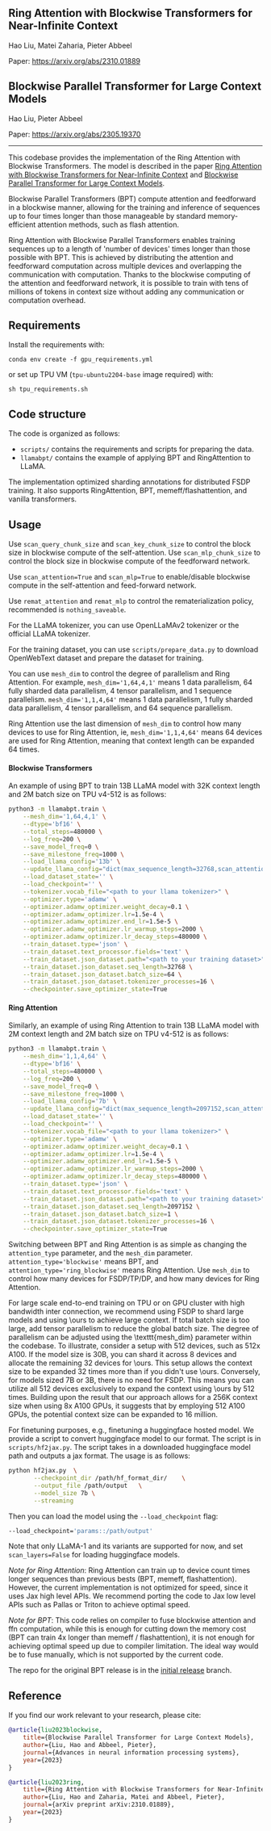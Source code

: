 ## Ring Attention with Blockwise Transformers for Near-Infinite Context

Hao Liu, Matei Zaharia, Pieter Abbeel

Paper: https://arxiv.org/abs/2310.01889

## Blockwise Parallel Transformer for Large Context Models

Hao Liu, Pieter Abbeel

Paper: https://arxiv.org/abs/2305.19370

---
This codebase provides the implementation of the Ring Attention with Blockwise Transformers. The model is described in the paper [Ring Attention with Blockwise Transformers for Near-Infinite Context](https://arxiv.org/pdf/2310.01889.pdf) and [Blockwise Parallel Transformer for Large Context Models](https://arxiv.org/pdf/2305.19370.pdf).

Blockwise Parallel Transformers (BPT) compute attention and feedforward in a blockwise manner, allowing for the training and inference of sequences up to four times longer than those manageable by standard memory-efficient attention methods, such as flash attention.

Ring Attention with Blockwise Parallel Transformers enables training sequences up to a length of 'number of devices' times longer than those possible with BPT. This is achieved by distributing the attention and feedforward computation across multiple devices and overlapping the communication with computation. Thanks to the blockwise computing of the attention and feedforward network, it is possible to train with tens of millions of tokens in context size without adding any communication or computation overhead.


## Requirements
Install the requirements with:
```
conda env create -f gpu_requirements.yml
```
or set up TPU VM (`tpu-ubuntu2204-base` image required) with:
```
sh tpu_requirements.sh
```

## Code structure

The code is organized as follows:
- `scripts/` contains the requirements and scripts for preparing the data.
- `llamabpt/` contains the example of applying BPT and RingAttention to LLaMA.

The implementation optimized sharding annotations for distributed FSDP training. It also supports RingAttention, BPT, memeff/flashattention, and vanilla transformers.

## Usage

Use `scan_query_chunk_size` and `scan_key_chunk_size` to control the block size in blockwise compute of the self-attention.
Use `scan_mlp_chunk_size` to control the block size in blockwise compute of the feedforward network.

Use `scan_attention=True` and `scan_mlp=True` to enable/disable blockwise compute in the self-attention and feed-forward network.

Use `remat_attention` and `remat_mlp` to control the rematerialization policy, recommended is `nothing_saveable`.

For the LLaMA tokenizer, you can use OpenLLaMAv2 tokenizer or the official LLaMA tokenizer.

For the training dataset, you can use `scripts/prepare_data.py` to download OpenWebText dataset and prepare the dataset for training.

You can use `mesh_dim` to control the degree of parallelism and Ring Attention.
For example, `mesh_dim='1,64,4,1'` means 1 data parallelism, 64 fully sharded data parallelism, 4 tensor parallelism, and 1 sequence parallelism. `mesh_dim='1,1,4,64'` means 1 data parallelism, 1 fully sharded data parallelism, 4 tensor parallelism, and 64 sequence parallelism.

Ring Attention use the last dimension of `mesh_dim` to control how many devices to use for Ring Attention, ie, `mesh_dim='1,1,4,64'` means 64 devices are used for Ring Attention, meaning that context length can be expanded 64 times.

#### Blockwise Transformers

An example of using BPT to train 13B LLaMA model with 32K context length and 2M batch size on TPU v4-512 is as follows:

```bash
python3 -m llamabpt.train \
    --mesh_dim='1,64,4,1' \
    --dtype='bf16' \
    --total_steps=480000 \
    --log_freq=200 \
    --save_model_freq=0 \
    --save_milestone_freq=1000 \
    --load_llama_config='13b' \
    --update_llama_config="dict(max_sequence_length=32768,scan_attention=True,scan_query_chunk_size=2048,scan_key_chunk_size=4096,remat_attention='nothing_saveable',scan_mlp=True,scan_mlp_chunk_size=2048,remat_mlp='nothing_saveable',remat_block='nothing_saveable',scan_layers=True,attention_type='blockwise',param_scan_axis=0,mesh_dim='1,64,4,1')" \
    --load_dataset_state='' \
    --load_checkpoint='' \
    --tokenizer.vocab_file="<path to your llama tokenizer>" \
    --optimizer.type='adamw' \
    --optimizer.adamw_optimizer.weight_decay=0.1 \
    --optimizer.adamw_optimizer.lr=1.5e-4 \
    --optimizer.adamw_optimizer.end_lr=1.5e-5 \
    --optimizer.adamw_optimizer.lr_warmup_steps=2000 \
    --optimizer.adamw_optimizer.lr_decay_steps=480000 \
    --train_dataset.type='json' \
    --train_dataset.text_processor.fields='text' \
    --train_dataset.json_dataset.path="<path to your training dataset>" \
    --train_dataset.json_dataset.seq_length=32768 \
    --train_dataset.json_dataset.batch_size=64 \
    --train_dataset.json_dataset.tokenizer_processes=16 \
    --checkpointer.save_optimizer_state=True
```

#### Ring Attention
Similarly, an example of using Ring Attention to train 13B LLaMA model with 2M context length and 2M batch size on TPU v4-512 is as follows:

```bash
python3 -m llamabpt.train \
    --mesh_dim='1,1,4,64' \
    --dtype='bf16' \
    --total_steps=480000 \
    --log_freq=200 \
    --save_model_freq=0 \
    --save_milestone_freq=1000 \
    --load_llama_config='7b' \
    --update_llama_config="dict(max_sequence_length=2097152,scan_attention=True,scan_query_chunk_size=2048,scan_key_chunk_size=4096,remat_attention='nothing_saveable',scan_mlp=True,scan_mlp_chunk_size=2048,remat_mlp='nothing_saveable',remat_block='nothing_saveable',scan_layers=True,attention_type='ring_blockwise',param_scan_axis=0,mesh_dim='1,1,4,64')" \
    --load_dataset_state='' \
    --load_checkpoint='' \
    --tokenizer.vocab_file="<path to your llama tokenizer>" \
    --optimizer.type='adamw' \
    --optimizer.adamw_optimizer.weight_decay=0.1 \
    --optimizer.adamw_optimizer.lr=1.5e-4 \
    --optimizer.adamw_optimizer.end_lr=1.5e-5 \
    --optimizer.adamw_optimizer.lr_warmup_steps=2000 \
    --optimizer.adamw_optimizer.lr_decay_steps=480000 \
    --train_dataset.type='json' \
    --train_dataset.text_processor.fields='text' \
    --train_dataset.json_dataset.path="<path to your training dataset>" \
    --train_dataset.json_dataset.seq_length=2097152 \
    --train_dataset.json_dataset.batch_size=1 \
    --train_dataset.json_dataset.tokenizer_processes=16 \
    --checkpointer.save_optimizer_state=True
```

Switching between BPT and Ring Attention is as simple as changing the `attention_type` parameter, and the `mesh_dim` parameter. `attention_type='blockwise'` means BPT, and `attention_type='ring_blockwise'` means Ring Attention. Use `mesh_dim` to control how many devices for FSDP/TP/DP, and how many devices for Ring Attention.

For large scale end-to-end training on TPU or on GPU cluster with high bandwidth inter connection, we recommend using FSDP to shard large models and using \ours to achieve large context. If total batch size is too large, add tensor parallelism to reduce the global batch size. The degree of parallelism can be adjusted using the \texttt{mesh\_dim} parameter within the codebase.
To illustrate, consider a setup with 512 devices, such as 512x A100. If the model size is 30B, you can shard it across 8 devices and allocate the remaining 32 devices for \ours. This setup allows the context size to be expanded 32 times more than if you didn't use \ours. Conversely, for models sized 7B or 3B, there is no need for FSDP. This means you can utilize all 512 devices exclusively to expand the context using \ours by 512 times. Building upon the result that our approach allows for a 256K context size when using 8x A100 GPUs, it suggests that by employing 512 A100 GPUs, the potential context size can be expanded to 16 million.

For finetuning purposes, e.g., finetuning a huggingface hosted model. We provide a script to convert huggingface model to our format. The script is in `scripts/hf2jax.py`. The script takes in a downloaded huggingface model path and outputs a jax format.
The usage is as follows:
```bash
python hf2jax.py  \
       --checkpoint_dir /path/hf_format_dir/    \
       --output_file /path/output   \
       --model_size 7b \
       --streaming
```
Then you can load the model using the `--load_checkpoint` flag:
```bash
--load_checkpoint='params::/path/output'
```
Note that only LLaMA-1 and its variants are supported for now, and set `scan_layers=False` for loading huggingface models.

*Note for Ring Attention*: Ring Attention can train up to device count times longer sequences than previous bests (BPT, memeff, flashattention). However, the current implementation is not optimized for speed, since it uses Jax high level APIs. We recommend porting the code to Jax low level APIs such as Pallas or Triton to achieve optimal speed.

*Note for BPT*: This code relies on compiler to fuse blockwise attention and ffn computation, while this is enough for cutting down the memory cost (BPT can train 4x longer than memeff / flashattention), it is not enough for achieving optimal speed up due to compiler limitation.
The ideal way would be to fuse manually, which is not supported by the current code.

The repo for the original BPT release is in the [initial release](https://github.com/lhao499/blockwise-parallel-transformer/tree/bpt_init_v1) branch.

## Reference
If you find our work relevant to your research, please cite:
```bibtex
@article{liu2023blockwise,
    title={Blockwise Parallel Transformer for Large Context Models},
    author={Liu, Hao and Abbeel, Pieter},
    journal={Advances in neural information processing systems},
    year={2023}
}
```
```bibtex
@article{liu2023ring,
    title={Ring Attention with Blockwise Transformers for Near-Infinite Context},
    author={Liu, Hao and Zaharia, Matei and Abbeel, Pieter},
    journal={arXiv preprint arXiv:2310.01889},
    year={2023}
}
```
